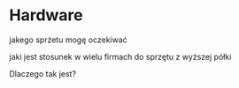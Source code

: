 # Hardware

jakego sprżetu mogę oczekiwać
 
 jaki jest stosunek w wielu firmach do sprzętu z wyższej półki
 
 Dlaczego tak jest?
 
  
